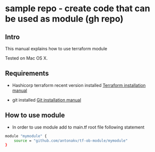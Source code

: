 # sample repo - create code that can be used as module (gh repo)

## Intro

This manual explains how to use terraform module

Tested on Mac OS X.

## Requirements

- Hashicorp terraform recent version installed
[Terraform installation manual](https://learn.hashicorp.com/tutorials/terraform/install-cli)

- git installed
[Git installation manual](https://git-scm.com/download/mac)

## How to use module
- In order to use module add to main.tf root file following statement
```bash
module "mymodule" {
    source = "github.com/antonakv/tf-ob-module/mymodule"
}
```

